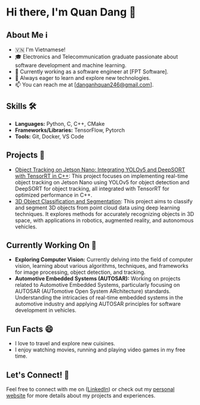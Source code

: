 <!--
**quandang246/quandang246** is a ✨ _special_ ✨ repository because its `README.md` (this file) appears on your GitHub profile.

Here are some ideas to get you started:

- 🔭 I’m currently working on ...
- 🌱 I’m currently learning ...
- 👯 I’m looking to collaborate on ...
- 🤔 I’m looking for help with ...
- 💬 Ask me about ...
- 📫 How to reach me: ...
- 😄 Pronouns: ...
- ⚡ Fun fact: ...
-->

# Hi there, I'm Quan Dang 👋

## About Me ℹ️
- 🇻🇳  I'm Vietnamese!
- 🎓 Electronics and Telecommunication graduate passionate about software development and machine learning.
- 💼 Currently working as a software engineer at [FPT Software].
- 🌱 Always eager to learn and explore new technologies.
- 📫 You can reach me at [danganhquan246@gmail.com].

## Skills 🛠️

- **Languages:** Python, C, C++, CMake
- **Frameworks/Libraries:** TensorFlow, Pytorch
- **Tools:** Git, Docker, VS Code

## Projects 🚀

- [Object Tracking on Jetson Nano: Integrating YOLOv5 and DeepSORT with TensorRT in C++](https://github.com/quandang246/Object-Tracking-on-Jetson-Nano-Integrating-YOLOv5-and-DeepSORT-with-TensorRT-in-Cpp): This project focuses on implementing real-time object tracking on Jetson Nano using YOLOv5 for object detection and DeepSORT for object tracking, all integrated with TensorRT for optimized performance in C++.
- [3D Object Classification and Segmentation](https://github.com/quandang246/3D-object-classification-segmentation): This project aims to classify and segment 3D objects from point cloud data using deep learning techniques. It explores methods for accurately recognizing objects in 3D space, with applications in robotics, augmented reality, and autonomous vehicles.


## Currently Working On 🔭

- **Exploring Computer Vision:** Currently delving into the field of computer vision, learning about various algorithms, techniques, and frameworks for image processing, object detection, and tracking.
- **Automotive Embedded Systems (AUTOSAR):** Working on projects related to Automotive Embedded Systems, particularly focusing on AUTOSAR (AUTomotive Open System ARchitecture) standards. Understanding the intricacies of real-time embedded systems in the automotive industry and applying AUTOSAR principles for software development in vehicles.

## Fun Facts 😄

- I love to travel and explore new cuisines.
- I enjoy watching movies, running and playing video games in my free time.

## Let's Connect! 🤝

Feel free to connect with me on ([LinkedIn](https://www.linkedin.com/in/quandang246/)) or check out my [personal website](https://www.facebook.com/quandang2462002/) for more details about my projects and experiences.
